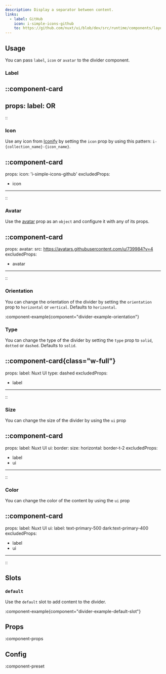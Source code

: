 ```yaml
---
description: Display a separator between content.
links:
  - label: GitHub
    icon: i-simple-icons-github
    to: https://github.com/nuxt/ui/blob/dev/src/runtime/components/layout/Divider.vue
---
```


## Usage

You can pass `label`, `icon` or `avatar` to the divider component.

### Label

::component-card
---
props:
  label: OR
---
::

### Icon

Use any icon from [Iconify](https://icones.js.org) by setting the `icon` prop by using this pattern: `i-{collection_name}-{icon_name}`.

::component-card
---
props:
  icon: 'i-simple-icons-github'
excludedProps:
  - icon
---
::

### Avatar

Use the [avatar](/components/avatar) prop as an `object` and configure it with any of its props.

::component-card
---
props:
  avatar:
    src: https://avatars.githubusercontent.com/u/739984?v=4
excludedProps:
  - avatar
---
::

### Orientation

You can change the orientation of the divider by setting the `orientation` prop to `horizontal` or `vertical`. Defaults to `horizontal`.

:component-example{component="divider-example-orientation"}

### Type

You can change the type of the divider by setting the `type` prop to `solid`, `dotted` or `dashed`. Defaults to `solid`.

::component-card{class="w-full"}
---
props:
  label: Nuxt UI
  type: dashed
excludedProps:
  - label
---
::

### Size

You can change the size of the divider by using the `ui` prop

::component-card
---
props:
  label: Nuxt UI
  ui:
    border:
      size:
        horizontal: border-t-2
excludedProps:
  - label
  - ui
---
::

### Color

You can change the color of the content by using the `ui` prop

::component-card
---
props:
  label: Nuxt UI
  ui:
    label: text-primary-500 dark:text-primary-400
excludedProps:
  - label
  - ui
---
::

## Slots

### `default`

Use the `default` slot to add content to the divider.

:component-example{component="divider-example-default-slot"}

## Props

:component-props

## Config

:component-preset
